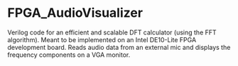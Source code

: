 # FPGA_AudioVisualizer
Verilog code for an efficient and scalable DFT calculator (using the FFT algorithm). Meant to be implemented on an Intel DE10-Lite FPGA development board. Reads audio data from an external mic and displays the frequency components on a VGA monitor.
